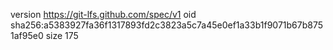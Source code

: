 version https://git-lfs.github.com/spec/v1
oid sha256:a5383927fa36f1317893fd2c3823a5c7a45e0ef1a33b1f9071b67b8751af95e0
size 175
